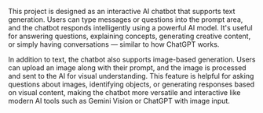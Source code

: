 This project is designed as an interactive AI chatbot that supports text generation. Users can type messages or questions into the prompt area, and the chatbot responds intelligently using a powerful AI model. It's useful for answering questions, explaining concepts, generating creative content, or simply having conversations — similar to how ChatGPT works.

In addition to text, the chatbot also supports image-based generation. Users can upload an image along with their prompt, and the image is processed and sent to the AI for visual understanding. This feature is helpful for asking questions about images, identifying objects, or generating responses based on visual content, making the chatbot more versatile and interactive like modern AI tools such as Gemini Vision or ChatGPT with image input.
